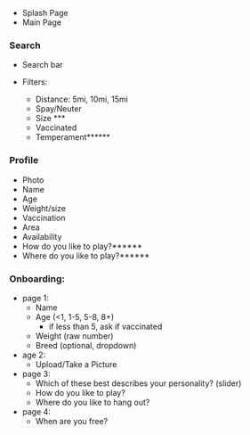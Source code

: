 - Splash Page
- Main Page

### Search
- Search bar

- Filters:
  - Distance: 5mi, 10mi, 15mi
  - Spay/Neuter
  - Size ***
  - Vaccinated
  - Temperament******

### Profile
- Photo
- Name
- Age 
- Weight/size 
- Vaccination
- Area 
- Availability
- How do you like to play?****** 
- Where do you like to play?****** 

### Onboarding:
- page 1:
  - Name
  - Age (<1, 1-5, 5-8, 8+)
    - if less than 5, ask if vaccinated
  - Weight (raw number)
  - Breed (optional, dropdown)
- age 2:
  - Upload/Take a Picture
- page 3:
  - Which of these best describes your personality? (slider)
  - How do you like to play?
  - Where do you like to hang out?
- page 4:
  - When are you free?

